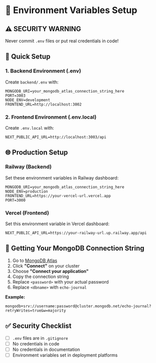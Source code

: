# 🔐 Environment Variables Setup

## ⚠️ **SECURITY WARNING**
Never commit `.env` files or put real credentials in code!

## 🚀 **Quick Setup**

### **1. Backend Environment (.env)**
Create `backend/.env` with:
```env
MONGODB_URI=your_mongodb_atlas_connection_string_here
PORT=3003
NODE_ENV=development
FRONTEND_URL=http://localhost:3002
```

### **2. Frontend Environment (.env.local)**
Create `.env.local` with:
```env
NEXT_PUBLIC_API_URL=http://localhost:3003/api
```

## 🌐 **Production Setup**

### **Railway (Backend)**
Set these environment variables in Railway dashboard:
```env
MONGODB_URI=your_mongodb_atlas_connection_string_here
NODE_ENV=production
FRONTEND_URL=https://your-vercel-url.vercel.app
PORT=3000
```

### **Vercel (Frontend)**
Set this environment variable in Vercel dashboard:
```env
NEXT_PUBLIC_API_URL=https://your-railway-url.up.railway.app/api
```

## 🔑 **Getting Your MongoDB Connection String**

1. Go to [MongoDB Atlas](https://cloud.mongodb.com)
2. Click **"Connect"** on your cluster
3. Choose **"Connect your application"**
4. Copy the connection string
5. Replace `<password>` with your actual password
6. Replace `<dbname>` with `echo-journal`

**Example:**
```
mongodb+srv://username:password@cluster.mongodb.net/echo-journal?retryWrites=true&w=majority
```

## ✅ **Security Checklist**
- [ ] `.env` files are in `.gitignore`
- [ ] No credentials in code
- [ ] No credentials in documentation
- [ ] Environment variables set in deployment platforms
